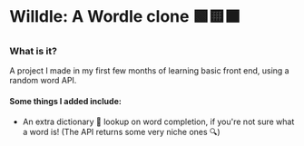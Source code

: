 # Willdle: A Wordle clone 🟩🟨⬛

### What is it?
A project I made in my first few months of learning basic front end, using a random word API.

#### Some things I added include: 
- An extra dictionary 📖 lookup on word completion, if you're not sure what a word is! (The API returns some very niche ones 🔍)
